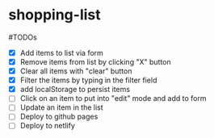 # shopping-list
#TODOs
- [x] Add items to list via form
- [x] Remove items from list  by clicking "X" button
- [x] Clear all items with "clear" button
- [x] Filter the items by typing in the filter field
- [x] add localStorage to persist items
- [ ] Click on an item to put into "edit" mode and add to form
- [ ] Update an item in the list
- [ ] Deploy to github pages
- [ ] Deploy to netlify